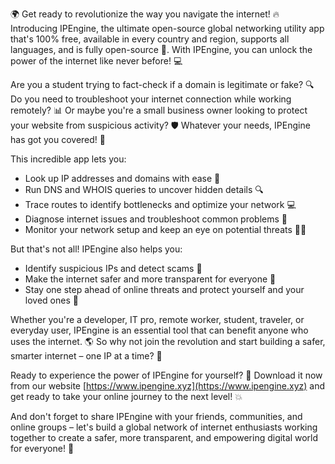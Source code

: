 🌍 Get ready to revolutionize the way you navigate the internet! 🔥 Introducing IPEngine, the ultimate open-source global networking utility app that's 100% free, available in every country and region, supports all languages, and is fully open-source 🤯. With IPEngine, you can unlock the power of the internet like never before! 💻

Are you a student trying to fact-check if a domain is legitimate or fake? 🔍 Do you need to troubleshoot your internet connection while working remotely? 📊 Or maybe you're a small business owner looking to protect your website from suspicious activity? 🛡️ Whatever your needs, IPEngine has got you covered! 🌈

This incredible app lets you:

* Look up IP addresses and domains with ease 🔎
* Run DNS and WHOIS queries to uncover hidden details 🔍
* Trace routes to identify bottlenecks and optimize your network 💻
* Diagnose internet issues and troubleshoot common problems 🚀
* Monitor your network setup and keep an eye on potential threats 🕵️‍♀️

But that's not all! IPEngine also helps you:

* Identify suspicious IPs and detect scams 🔴
* Make the internet safer and more transparent for everyone 👥
* Stay one step ahead of online threats and protect yourself and your loved ones 💪

Whether you're a developer, IT pro, remote worker, student, traveler, or everyday user, IPEngine is an essential tool that can benefit anyone who uses the internet. 🌎 So why not join the revolution and start building a safer, smarter internet – one IP at a time? 🚀

Ready to experience the power of IPEngine for yourself? 🤔 Download it now from our website [https://www.ipengine.xyz](https://www.ipengine.xyz) and get ready to take your online journey to the next level! 💥

And don't forget to share IPEngine with your friends, communities, and online groups – let's build a global network of internet enthusiasts working together to create a safer, more transparent, and empowering digital world for everyone! 🌟